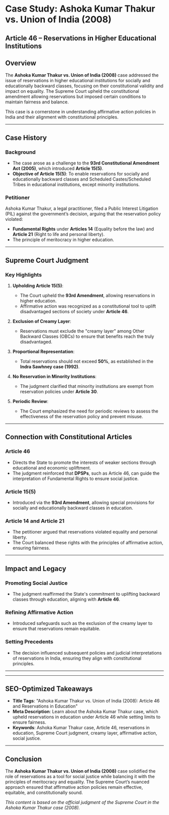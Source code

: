 # **Case Study: Ashoka Kumar Thakur vs. Union of India (2008)**  
## **Article 46** – Reservations in Higher Educational Institutions  

## **Overview**  
The **Ashoka Kumar Thakur vs. Union of India (2008)** case addressed the issue of reservations in higher educational institutions for socially and educationally backward classes, focusing on their constitutional validity and impact on equality. The Supreme Court upheld the constitutional amendment allowing reservations but imposed certain conditions to maintain fairness and balance.

This case is a cornerstone in understanding affirmative action policies in India and their alignment with constitutional principles.

---

## **Case History**  

### **Background**  
- The case arose as a challenge to the **93rd Constitutional Amendment Act (2005)**, which introduced **Article 15(5)**.  
- **Objective of Article 15(5)**: To enable reservations for socially and educationally backward classes and Scheduled Castes/Scheduled Tribes in educational institutions, except minority institutions.  

### **Petitioner**  
Ashoka Kumar Thakur, a legal practitioner, filed a Public Interest Litigation (PIL) against the government’s decision, arguing that the reservation policy violated:  
- **Fundamental Rights** under **Articles 14** (Equality before the law) and **Article 21** (Right to life and personal liberty).  
- The principle of meritocracy in higher education.

---

## **Supreme Court Judgment**  

### **Key Highlights**  
1. **Upholding Article 15(5)**:  
   - The Court upheld the **93rd Amendment**, allowing reservations in higher education.  
   - Affirmative action was recognized as a constitutional tool to uplift disadvantaged sections of society under **Article 46**.  

2. **Exclusion of Creamy Layer**:  
   - Reservations must exclude the "creamy layer" among Other Backward Classes (OBCs) to ensure that benefits reach the truly disadvantaged.  

3. **Proportional Representation**:  
   - Total reservations should not exceed **50%**, as established in the **Indra Sawhney case (1992)**.  

4. **No Reservation in Minority Institutions**:  
   - The judgment clarified that minority institutions are exempt from reservation policies under **Article 30**.  

5. **Periodic Review**:  
   - The Court emphasized the need for periodic reviews to assess the effectiveness of the reservation policy and prevent misuse.  

---

## **Connection with Constitutional Articles**  

### **Article 46**  
- Directs the State to promote the interests of weaker sections through educational and economic upliftment.  
- The judgment reinforced that **DPSPs**, such as Article 46, can guide the interpretation of Fundamental Rights to ensure social justice.  

### **Article 15(5)**  
- Introduced via the **93rd Amendment**, allowing special provisions for socially and educationally backward classes in education.  

### **Article 14 and Article 21**  
- The petitioner argued that reservations violated equality and personal liberty.  
- The Court balanced these rights with the principles of affirmative action, ensuring fairness.

---

## **Impact and Legacy**  

### **Promoting Social Justice**  
- The judgment reaffirmed the State's commitment to uplifting backward classes through education, aligning with **Article 46**.  

### **Refining Affirmative Action**  
- Introduced safeguards such as the exclusion of the creamy layer to ensure that reservations remain equitable.  

### **Setting Precedents**  
- The decision influenced subsequent policies and judicial interpretations of reservations in India, ensuring they align with constitutional principles.  

---


---

## **SEO-Optimized Takeaways**  
- **Title Tags**: "Ashoka Kumar Thakur vs. Union of India (2008): Article 46 and Reservations in Education"  
- **Meta Description**: Learn about the Ashoka Kumar Thakur case, which upheld reservations in education under Article 46 while setting limits to ensure fairness.  
- **Keywords**: Ashoka Kumar Thakur case, Article 46, reservations in education, Supreme Court judgment, creamy layer, affirmative action, social justice.  

---

## **Conclusion**  
The **Ashoka Kumar Thakur vs. Union of India (2008)** case solidified the role of reservations as a tool for social justice while balancing it with the principles of meritocracy and equality. The Supreme Court’s nuanced approach ensured that affirmative action policies remain effective, equitable, and constitutionally sound.

*This content is based on the official judgment of the Supreme Court in the Ashoka Kumar Thakur case (2008).*  
